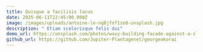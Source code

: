 ```yaml
---
title: Quisque a facilisis lacus
date: 2025-06-11T22:45:00.000Z
image: /images/uploads/antoine-le-nq8jfn71se0-unsplash.jpg
description: " Etiam scelerisque felis dui"
demo_url: https://unsplash.com/photos/wavy-building-facade-against-a-clear-blue-sky-nq8JFN71Se0
github_url: https://github.com/Jupiter-Plantagenet/georgeakorai
---
```

